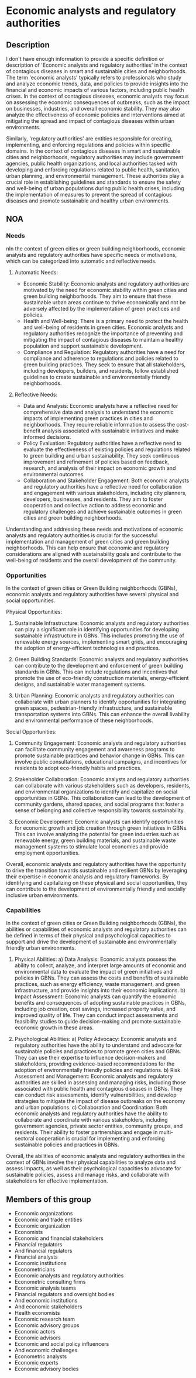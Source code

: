 # Economic analysts and regulatory authorities

## Description

I don't have enough information to provide a specific definition or description of 'Economic analysts and regulatory authorities' in the context of contagious diseases in smart and sustainable cities and neighborhoods. The term 'economic analysts' typically refers to professionals who study and analyze economic trends, data, and policies to provide insights into the financial and economic impacts of various factors, including public health crises. In the context of contagious diseases, economic analysts may focus on assessing the economic consequences of outbreaks, such as the impact on businesses, industries, and overall economic stability. They may also analyze the effectiveness of economic policies and interventions aimed at mitigating the spread and impact of contagious diseases within urban environments.

Similarly, 'regulatory authorities' are entities responsible for creating, implementing, and enforcing regulations and policies within specific domains. In the context of contagious diseases in smart and sustainable cities and neighborhoods, regulatory authorities may include government agencies, public health organizations, and local authorities tasked with developing and enforcing regulations related to public health, sanitation, urban planning, and environmental management. These authorities play a crucial role in establishing guidelines and standards to ensure the safety and well-being of urban populations during public health crises, including the implementation of measures to prevent the spread of contagious diseases and promote sustainable and healthy urban environments.

## NOA

### Needs

nIn the context of green cities or green building neighborhoods, economic analysts and regulatory authorities have specific needs or motivations, which can be categorized into automatic and reflective needs.

1. Automatic Needs:
   - Economic Stability: Economic analysts and regulatory authorities are motivated by the need for economic stability within green cities and green building neighborhoods. They aim to ensure that these sustainable urban areas continue to thrive economically and not be adversely affected by the implementation of green practices and policies.
   - Health and Well-being: There is a primary need to protect the health and well-being of residents in green cities. Economic analysts and regulatory authorities recognize the importance of preventing and mitigating the impact of contagious diseases to maintain a healthy population and support sustainable development.
   - Compliance and Regulation: Regulatory authorities have a need for compliance and adherence to regulations and policies related to green building practices. They seek to ensure that all stakeholders, including developers, builders, and residents, follow established guidelines to create sustainable and environmentally friendly neighborhoods.

2. Reflective Needs:
   - Data and Analysis: Economic analysts have a reflective need for comprehensive data and analysis to understand the economic impacts of implementing green practices in cities and neighborhoods. They require reliable information to assess the cost-benefit analysis associated with sustainable initiatives and make informed decisions.
   - Policy Evaluation: Regulatory authorities have a reflective need to evaluate the effectiveness of existing policies and regulations related to green building and urban sustainability. They seek continuous improvement and refinement of policies based on feedback, research, and analysis of their impact on economic growth and environmental outcomes.
   - Collaboration and Stakeholder Engagement: Both economic analysts and regulatory authorities have a reflective need for collaboration and engagement with various stakeholders, including city planners, developers, businesses, and residents. They aim to foster cooperation and collective action to address economic and regulatory challenges and achieve sustainable outcomes in green cities and green building neighborhoods.

Understanding and addressing these needs and motivations of economic analysts and regulatory authorities is crucial for the successful implementation and management of green cities and green building neighborhoods. This can help ensure that economic and regulatory considerations are aligned with sustainability goals and contribute to the well-being of residents and the overall development of the community.

### Opportunities

In the context of green cities or Green Building neighborhoods (GBNs), economic analysts and regulatory authorities have several physical and social opportunities. 

Physical Opportunities:
1. Sustainable Infrastructure: Economic analysts and regulatory authorities can play a significant role in identifying opportunities for developing sustainable infrastructure in GBNs. This includes promoting the use of renewable energy sources, implementing smart grids, and encouraging the adoption of energy-efficient technologies and practices.

2. Green Building Standards: Economic analysts and regulatory authorities can contribute to the development and enforcement of green building standards in GBNs. This can include regulations and incentives that promote the use of eco-friendly construction materials, energy-efficient designs, and sustainable water management systems.

3. Urban Planning: Economic analysts and regulatory authorities can collaborate with urban planners to identify opportunities for integrating green spaces, pedestrian-friendly infrastructure, and sustainable transportation systems into GBNs. This can enhance the overall livability and environmental performance of these neighborhoods.

Social Opportunities:
1. Community Engagement: Economic analysts and regulatory authorities can facilitate community engagement and awareness programs to promote sustainable practices and behavior change in GBNs. This can involve public consultations, educational campaigns, and incentives for residents to adopt eco-friendly habits and practices.

2. Stakeholder Collaboration: Economic analysts and regulatory authorities can collaborate with various stakeholders such as developers, residents, and environmental organizations to identify and capitalize on social opportunities in GBNs. This collaboration can lead to the development of community gardens, shared spaces, and social programs that foster a sense of belonging and collective responsibility towards sustainability.

3. Economic Development: Economic analysts can identify opportunities for economic growth and job creation through green initiatives in GBNs. This can involve analyzing the potential for green industries such as renewable energy, green building materials, and sustainable waste management systems to stimulate local economies and provide employment opportunities.

Overall, economic analysts and regulatory authorities have the opportunity to drive the transition towards sustainable and resilient GBNs by leveraging their expertise in economic analysis and regulatory frameworks. By identifying and capitalizing on these physical and social opportunities, they can contribute to the development of environmentally friendly and socially inclusive urban environments.

### Capabilities

In the context of green cities or Green Building neighborhoods (GBNs), the abilities or capabilities of economic analysts and regulatory authorities can be defined in terms of their physical and psychological capacities to support and drive the development of sustainable and environmentally friendly urban environments. 

1. Physical Abilities:
a) Data Analysis: Economic analysts possess the ability to collect, analyze, and interpret large amounts of economic and environmental data to evaluate the impact of green initiatives and policies in GBNs. They can assess the costs and benefits of sustainable practices, such as energy efficiency, waste management, and green infrastructure, and provide insights into their economic implications.
b) Impact Assessment: Economic analysts can quantify the economic benefits and consequences of adopting sustainable practices in GBNs, including job creation, cost savings, increased property value, and improved quality of life. They can conduct impact assessments and feasibility studies to guide decision-making and promote sustainable economic growth in these areas.

2. Psychological Abilities:
a) Policy Advocacy: Economic analysts and regulatory authorities have the ability to understand and advocate for sustainable policies and practices to promote green cities and GBNs. They can use their expertise to influence decision-makers and stakeholders, providing evidence-based recommendations for the adoption of environmentally friendly policies and regulations.
b) Risk Assessment and Management: Economic analysts and regulatory authorities are skilled in assessing and managing risks, including those associated with public health and contagious diseases in GBNs. They can conduct risk assessments, identify vulnerabilities, and develop strategies to mitigate the impact of disease outbreaks on the economy and urban populations.
c) Collaboration and Coordination: Both economic analysts and regulatory authorities have the ability to collaborate and coordinate with various stakeholders, including government agencies, private sector entities, community groups, and residents. Their ability to foster partnerships and engage in multi-sectoral cooperation is crucial for implementing and enforcing sustainable policies and practices in GBNs.

Overall, the abilities of economic analysts and regulatory authorities in the context of GBNs involve their physical capabilities to analyze data and assess impacts, as well as their psychological capacities to advocate for sustainable policies, assess and manage risks, and collaborate with stakeholders for effective implementation.

## Members of this group

* Economic organizations
* Economic and trade entities
* Economic organization
* Economists
* Economic and financial stakeholders
* Financial regulators
* And financial regulators
* Financial analysts
* Economic institutions
* Econometricians
* Economic analysts and regulatory authorities
* Econometric consulting firms
* Economic analysis teams
* Financial regulators and oversight bodies
* And economic institutions
* And economic stakeholders
* Health economists
* Economic research team
* Economic advisory groups
* Economic actors
* Economic advisors
* Economic and social policy influencers
* And economic challenges
* Econometric analysts
* Economic experts
* Economic advisory bodies